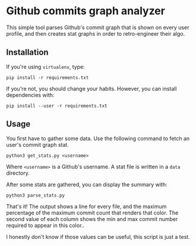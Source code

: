 # Github commits graph analyzer

This simple tool parses Github's commit graph that is shown on every user
profile, and then creates stat graphs in order to retro-engineer their algo.

## Installation

If you're using `virtualenv`, type:

    pip install -r requirements.txt

If you're not, you should change your habits. However, you can install
dependencies with:

    pip install --user -r requirements.txt

## Usage

You first have to gather some data. Use the following command to fetch an user's
commit graph stat.

    python3 get_stats.py <username>

Where `<username>` is a Github's username. A stat file is written in a `data`
directory.

After some stats are gathered, you can display the summary with:

    python3 parse_stats.py

That's it! The output shows a line for every file, and the maximum percentage of
the maximum commit count that renders that color. The second value of each
column shows the min and max commit number required to appear in this color..

I honestly don't know if those values can be useful, this script is just a test.
